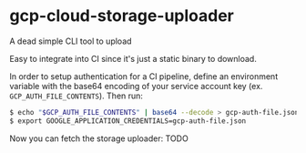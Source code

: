 # gcp-cloud-storage-uploader
A dead simple CLI tool to upload 

Easy to integrate into CI since it's just a static binary to download.

In order to setup authentication for a CI pipeline, define an environment variable with the base64 encoding of your service account key (ex. `GCP_AUTH_FILE_CONTENTS`). Then run:

``` bash
$ echo "$GCP_AUTH_FILE_CONTENTS" | base64 --decode > gcp-auth-file.json
$ export GOOGLE_APPLICATION_CREDENTIALS=gcp-auth-file.json
```

Now you can fetch the storage uploader: TODO